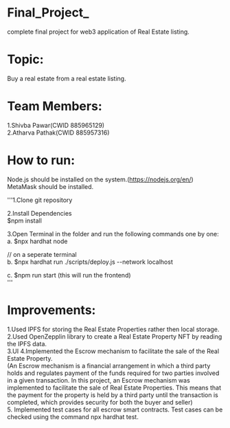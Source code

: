 # Final_Project_
 complete final project for web3 application of Real Estate listing.
 
 # Topic:
 Buy a real estate from a real estate listing.

# Team Members:
1.Shivba Pawar(CWID 885965129)  
2.Atharva Pathak(CWID 885957316)

# How to run:

Node.js should be installed on the system.(https://nodejs.org/en/)  
MetaMask should be installed.

'''1.Clone git repository

2.Install Dependencies  
   $npm install
   
3.Open Terminal in the folder and run the following commands one by one:  
   a. $npx hardhat node
   
   // on a seperate terminal  
   b. $npx hardhat run ./scripts/deploy.js --network localhost
   
   c. $npm run start (this will run the frontend)  
'''
# Improvements:  

1.Used IPFS for storing the Real Estate Properties rather then local storage.  
2.Used OpenZepplin library to create a Real Estate Property NFT by reading the IPFS data.  
3.UI 
4.Implemented the Escrow mechanism to facilitate the sale of the Real Estate Property.  
 (An Escrow mechanism is a financial arrangement in which a third party holds and regulates payment of the funds required for two parties involved in a given transaction. In this project, an Escrow mechanism was implemented to facilitate the sale of Real Estate Properties. This means that the payment for the property is held by a third party until the transaction is completed, which provides security for both the buyer and seller)  
5. Implemented test cases for all escrow smart contracts. Test cases can be checked using the command npx hardhat test.

